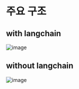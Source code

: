 # 주요 구조
## with langchain
![image](https://github.com/r01ex/Book-rec-with-LLM-refactored/raw/main/images/with_langchain_architecture.png)
## without langchain
![image](https://github.com/r01ex/Book-rec-with-LLM-refactored/raw/main/images/without_langchain_architecture.png)
